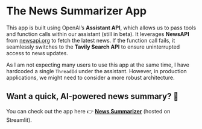 # The News Summarizer App  

This app is built using OpenAI’s **Assistant API**, which allows us to pass tools and function calls within our assistant (still in beta). It leverages **NewsAPI** from [newsapi.org](https://newsapi.org) to fetch the latest news. If the function call fails, it seamlessly switches to the **Tavily Search API** to ensure uninterrupted access to news updates.  

As I am not expecting many users to use this app at the same time, I have hardcoded a single `ThreadId` under the assistant. However, in production applications, we might need to consider a more robust architecture.  

## Want a quick, AI-powered news summary? 📰  

You can check out the app here 👉 **[News Summarizer](https://lnkd.in/dr7UtBkr)** (hosted on Streamlit).  







